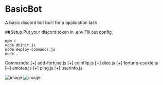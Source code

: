 # BasicBot
A basic discord bot built for a application task

##Setup
Put your discord token in .env
Fill out config
```
npm i
node dbInit.js
node deploy-commands.js
node .
```

Commands:
[+] add-fortune.js
[+] coinflip.js
[+] dice.js
[+] fortune-cookie.js
[+] emotes.js
[+] ping.js
[+] userinfo.js

![image](https://github.com/dylan0356/BasicBot/assets/33008329/40d45c62-3312-49c4-9fb5-f8c490242c80)
![image](https://github.com/dylan0356/BasicBot/assets/33008329/13cee567-8d6b-479a-a0ea-6953a0cd63a9)

